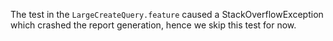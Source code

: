 The test in the `LargeCreateQuery.feature` caused a StackOverflowException which crashed the report generation, hence we skip this test for now.
